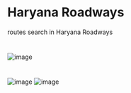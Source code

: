 # Haryana Roadways

routes search in Haryana Roadways


#
![image](https://github.com/user-attachments/assets/54e81b0d-d45b-4abd-8649-66269a3d27a9)

#
![image](https://github.com/user-attachments/assets/3846fdd5-0127-465c-a46e-b2d9424a066e)  ![image](https://github.com/user-attachments/assets/a31a8928-6772-4760-8496-ec5b0b579cae)




